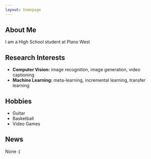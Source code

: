 ```yaml
---
layout: homepage
---
```


## About Me

I am a High School student at Plano West

## Research Interests

- **Computer Vision:** image recognition, image generation, video captioning
- **Machine Learning:** meta-learning, incremental learning, transfer learning

## Hobbies

- Guitar
- Basketball
- Video Games

## News
None :(
